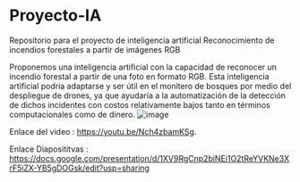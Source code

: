 # Proyecto-IA
Repositorio para el proyecto de inteligencia artificial Reconocimiento de incendios forestales a partir de imágenes RGB

Proponemos una inteligencia artificial con la capacidad de reconocer un incendio forestal a partir de una foto en formato RGB. Esta inteligencia artificial podría adaptarse y ser útil en el monitero de bosques por medio del despliegue de drones, ya que ayudaría a la automatización de la detección de dichos incidentes con costos relativamente bajos tanto en términos computacionales como de dinero.
![image](https://user-images.githubusercontent.com/82167482/190054567-88952ad1-d9f5-4eb1-ba52-2b338eed128a.png)



Enlace del video : https://youtu.be/Nch4zbamKSg.

Enlace Diaposititvas : https://docs.google.com/presentation/d/1XV9RgCnp2biNEi1O2tReYVKNe3XrF5iZX-YB5gDOGsk/edit?usp=sharing
